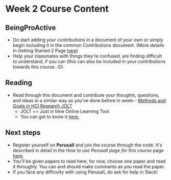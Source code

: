 # Week 2 Course Content

## BeingProActive

- Do start adding your contributions in a document of your own or simply begin including it in the common Contributions document. (More details in Getting Started 2 Page [here](https://yashprakash13.github.io/hci2514/index2/))
- Help your classmates with things they're confused, are finding difficult to understand, if you can (this can also be included in your contributions towards this course. :D).


## Reading

- Read through this document and contribute your thoughts, questions, and ideas in a similar way as you've done before in week-- [Methods and Goals in HCI Research JOLT](https://docs.google.com/document/d/11IQLP9r12L4DJB9G2HUmmzibmMB13mG-De21-suzBBs/edit?usp=sharing)
    * JOLT == Just in time Online Learning Tool
    * You can get to know it [here.](https://en.wikipedia.org/wiki/Just-in-time_learning)


## Next steps

- Register yourself on **Perusall** and join the course through the code. It's described in detail in the *How to use Perusall page for this course* page [here](https://yashprakash13.github.io/hci2514/How%20Tos/using_perusall/).  
- You'll be given papers to read here, for now, choose one paper and read it throughly. You can and should make comments as you read the paper. 
- If you face any difficulty with using Perusall, do ask for help in Slack!